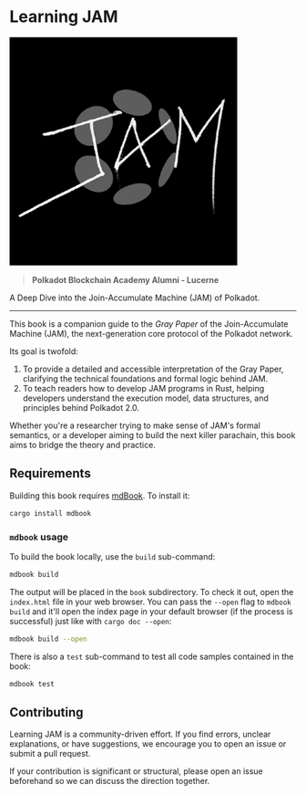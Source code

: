 # Learning JAM

![Logo JAM](./src/img/logo-jam.png)

> **Polkadot Blockchain Academy Alumni - Lucerne**

A Deep Dive into the Join-Accumulate Machine (JAM) of Polkadot.

---

This book is a companion guide to the *Gray Paper* of the Join-Accumulate Machine (JAM), the next-generation core protocol of the Polkadot network.

Its goal is twofold:

1. To provide a detailed and accessible interpretation of the Gray Paper, clarifying the technical foundations and formal logic behind JAM.
2. To teach readers how to develop JAM programs in Rust, helping developers understand the execution model, data structures, and principles behind Polkadot 2.0.

Whether you're a researcher trying to make sense of JAM's formal semantics, or a developer aiming to build the next killer parachain, this book aims to bridge the theory and practice.

## Requirements

Building this book requires [mdBook](https://github.com/rust-lang/mdBook). To install it:

[mdBook]: https://github.com/rust-lang/mdBook

```bash
cargo install mdbook
```

### `mdbook` usage

To build the book locally, use the `build` sub-command:

```bash
mdbook build
```

The output will be placed in the `book` subdirectory. To check it out, open the `index.html` file in your web browser. You can pass the `--open` flag to `mdbook build` and it'll open the index page in your default browser (if the process is successful) just like with `cargo doc --open`:

```bash
mdbook build --open
```

There is also a `test` sub-command to test all code samples contained in the book:

```bash
mdbook test
```

## Contributing

Learning JAM is a community-driven effort. If you find errors, unclear explanations, or have suggestions, we encourage you to open an issue or submit a pull request.

If your contribution is significant or structural, please open an issue beforehand so we can discuss the direction together.
